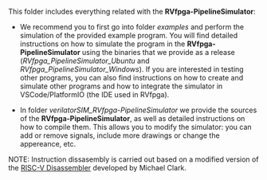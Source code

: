 This folder includes everything related with the **RVfpga-PipelineSimulator**:

* We recommend you to first go into folder *examples* and perform the simulation of the provided example program. You will find detailed instructions on how to simulate the program in the **RVfpga-PipelineSimulator** using the binaries that we provide as a release (*RVfpga_PipelineSimulator_Ubuntu* and *RVfpga_PipelineSimulator_Windows*). If you are interested in testing other programs, you can also find instructions on how to create and simulate other programs and how to integrate the simulator in VSCode/PlatformIO (the IDE used in RVfpga).

* In folder *verilatorSIM_RVfpga-PipelineSimulator* we provide the sources of the **RVfpga-PipelineSimulator**, as well as detailed instructions on how to compile them. This allows you to modify the simulator: you can add or remove signals, include more drawings or change the appereance, etc.

NOTE: Instruction dissasembly is carried out based on a modified version of the [RISC-V Disassembler](https://github.com/michaeljclark/riscv-disassembler) developed by Michael Clark.
